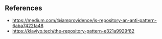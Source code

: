 
## References

- https://medium.com/@iamprovidence/is-repository-an-anti-pattern-6aba7422fa48
- https://klaviyo.tech/the-repository-pattern-e321a9929f82